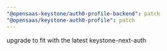 ```yaml
---
"@opensaas-keystone/auth0-profile-backend": patch
"@opensaas/keystone-auth0-profile": patch
---
```


upgrade to fit with the latest keystone-next-auth
